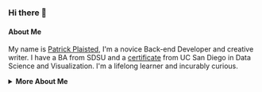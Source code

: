 ### Hi there 👋

#### About Me
My name is [Patrick Plaisted](https://bit.ly/2L3i39E), I'm a novice Back-end Developer and creative writer. I have a BA from SDSU and a [certificate](https://bootcamp.extension.ucsd.edu/data/) from UC San Diego in Data Science and Visualization. I'm a lifelong learner and incurably curious. <!-- is this a bio or a dating app? -->


<details>
  
  <summary><strong>More About Me</strong></summary>
  

  - 🔭 I’m currently working on multiple things... at once... I don't have a problem... stop looking at me like that
  - 🌱 I’m currently (re)learning Latin
  - 🤔 I’m looking for help learning to play guitar
  - 💬 Ask me about Roleplaying Games
  - 📫 How to reach me: patrick.plaisted@gmail.com
  - 📫 I'm currently reading [Thrawn](https://play.google.com/store/books/details?id=6OuvDAAAQBAJ&gl=us&hl=en-US&source=productsearch&utm_source=HA_Desktop_US&utm_medium=SEM&utm_campaign=PLA&pcampaignid=MKT-FDR-na-us-1000189-Med-pla-bk-Evergreen-Jul1520-PLA-eBooks_Fiction&gclid=CjwKCAiA9vOABhBfEiwATCi7GN6AX0XSOp-UHtc3hpChdT__jJ1x8mBaGyfHWoIMg5akD1xW9XVdWRoCnpwQAvD_BwE&gclsrc=aw.ds) by Timothy Zahn
  - 😄 Pronouns: he/him
  - ⚡ Fun fact: I've been a Gamemaster for over 20 years
  
 </details>

